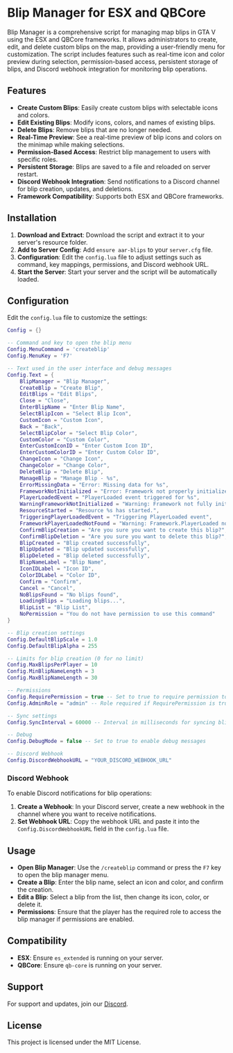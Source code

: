 # Blip Manager for ESX and QBCore

Blip Manager is a comprehensive script for managing map blips in GTA V using the ESX and QBCore frameworks. It allows administrators to create, edit, and delete custom blips on the map, providing a user-friendly menu for customization. The script includes features such as real-time icon and color preview during selection, permission-based access, persistent storage of blips, and Discord webhook integration for monitoring blip operations.

## Features

- **Create Custom Blips**: Easily create custom blips with selectable icons and colors.
- **Edit Existing Blips**: Modify icons, colors, and names of existing blips.
- **Delete Blips**: Remove blips that are no longer needed.
- **Real-Time Preview**: See a real-time preview of blip icons and colors on the minimap while making selections.
- **Permission-Based Access**: Restrict blip management to users with specific roles.
- **Persistent Storage**: Blips are saved to a file and reloaded on server restart.
- **Discord Webhook Integration**: Send notifications to a Discord channel for blip creation, updates, and deletions.
- **Framework Compatibility**: Supports both ESX and QBCore frameworks.

## Installation

1. **Download and Extract**: Download the script and extract it to your server's resource folder.
2. **Add to Server Config**: Add `ensure aar-blips` to your `server.cfg` file.
3. **Configuration**: Edit the `config.lua` file to adjust settings such as command, key mappings, permissions, and Discord webhook URL.
4. **Start the Server**: Start your server and the script will be automatically loaded.

## Configuration

Edit the `config.lua` file to customize the settings:

```lua
Config = {}

-- Command and key to open the blip menu
Config.MenuCommand = 'createblip'
Config.MenuKey = 'F7'

-- Text used in the user interface and debug messages
Config.Text = {
    BlipManager = "Blip Manager",
    CreateBlip = "Create Blip",
    EditBlips = "Edit Blips",
    Close = "Close",
    EnterBlipName = "Enter Blip Name",
    SelectBlipIcon = "Select Blip Icon",
    CustomIcon = "Custom Icon",
    Back = "Back",
    SelectBlipColor = "Select Blip Color",
    CustomColor = "Custom Color",
    EnterCustomIconID = "Enter Custom Icon ID",
    EnterCustomColorID = "Enter Custom Color ID",
    ChangeIcon = "Change Icon",
    ChangeColor = "Change Color",
    DeleteBlip = "Delete Blip",
    ManageBlip = "Manage Blip - %s",
    ErrorMissingData = "Error: Missing data for %s",
    FrameworkNotInitialized = "Error: Framework not properly initialized during %s",
    PlayerLoadedEvent = "PlayerLoaded event triggered for %s",
    WarningFrameworkNotInitialized = "Warning: Framework not fully initialized after %d seconds",
    ResourceStarted = "Resource %s has started.",
    TriggeringPlayerLoadedEvent = "Triggering PlayerLoaded event",
    FrameworkPlayerLoadedNotFound = "Warning: Framework.PlayerLoaded not found. Using fallback method.",
    ConfirmBlipCreation = "Are you sure you want to create this blip?",
    ConfirmBlipDeletion = "Are you sure you want to delete this blip?",
    BlipCreated = "Blip created successfully",
    BlipUpdated = "Blip updated successfully",
    BlipDeleted = "Blip deleted successfully",
    BlipNameLabel = "Blip Name",
    IconIDLabel = "Icon ID",
    ColorIDLabel = "Color ID",
    Confirm = "Confirm",
    Cancel = "Cancel",
    NoBlipsFound = "No blips found",
    LoadingBlips = "Loading blips...",
    BlipList = "Blip List",
    NoPermission = "You do not have permission to use this command"
}

-- Blip creation settings
Config.DefaultBlipScale = 1.0
Config.DefaultBlipAlpha = 255

-- Limits for blip creation (0 for no limit)
Config.MaxBlipsPerPlayer = 10
Config.MinBlipNameLength = 3
Config.MaxBlipNameLength = 30

-- Permissions
Config.RequirePermission = true -- Set to true to require permission to create/edit blips
Config.AdminRole = "admin" -- Role required if RequirePermission is true

-- Sync settings
Config.SyncInterval = 60000 -- Interval in milliseconds for syncing blips between server and client

-- Debug
Config.DebugMode = false -- Set to true to enable debug messages

-- Discord Webhook
Config.DiscordWebhookURL = "YOUR_DISCORD_WEBHOOK_URL"

```

### Discord Webhook

To enable Discord notifications for blip operations:

1. **Create a Webhook**: In your Discord server, create a new webhook in the channel where you want to receive notifications.
2. **Set Webhook URL**: Copy the webhook URL and paste it into the `Config.DiscordWebhookURL` field in the `config.lua` file.

## Usage

- **Open Blip Manager**: Use the `/createblip` command or press the `F7` key to open the blip manager menu.
- **Create a Blip**: Enter the blip name, select an icon and color, and confirm the creation.
- **Edit a Blip**: Select a blip from the list, then change its icon, color, or delete it.
- **Permissions**: Ensure that the player has the required role to access the blip manager if permissions are enabled.

## Compatibility

- **ESX**: Ensure `es_extended` is running on your server.
- **QBCore**: Ensure `qb-core` is running on your server.

## Support

For support and updates, join our [Discord](#).

## License

This project is licensed under the MIT License.
